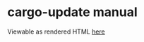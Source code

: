 # cargo-update manual
Viewable as rendered HTML [here](https://rawcdn.githack.com/nabijaczleweli/cargo-update/man/cargo-install-update.1.html)
